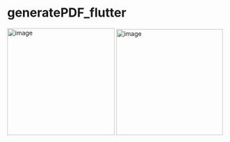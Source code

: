 # generatePDF_flutter
<img width="247" alt="image" src="https://github.com/AlHasanSony/generatePDF_flutter/assets/48161357/4a929c8b-2b24-4b8d-84cd-b1eb99b0ad81">
<img width="245" alt="image" src="https://github.com/AlHasanSony/generatePDF_flutter/assets/48161357/e40b70c8-03af-4835-a3d6-48fe11a11b1f">


